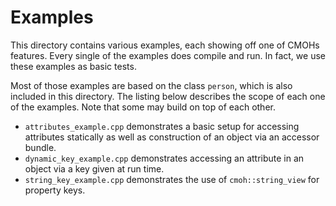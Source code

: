 Examples
========

This directory contains various examples, each showing off one of CMOHs
features. Every single of the examples does compile and run. In fact, we use
these examples as basic tests.

Most of those examples are based on the class `person`, which is also included
in this directory. The listing below describes the scope of each one of the
examples. Note that some may build on top of each other.

 * `attributes_example.cpp` demonstrates a basic setup for accessing attributes
   statically as well as construction of an object via an accessor bundle.
 * `dynamic_key_example.cpp` demonstrates accessing an attribute in an object
   via a key given at run time.
 * `string_key_example.cpp` demonstrates the use of `cmoh::string_view` for
   property keys.


